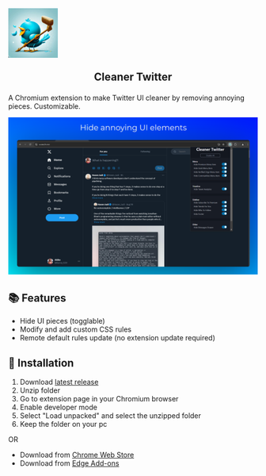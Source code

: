 ## <img src="https://github.com/Kenny1291/readme-assets/blob/main/cleaner-twitter/clean%20tw%20new%20icon.jpg" height="100" width="100">  <p align="center">Cleaner Twitter</p> 

A Chromium extension to make Twitter UI cleaner by removing annoying pieces. Customizable.

![](https://github.com/Kenny1291/readme-assets/blob/main/cleaner-twitter/cleaner-twitter-presentation.png)

## 📚 Features
- Hide UI pieces (togglable)
- Modify and add custom CSS rules
- Remote default rules update (no extension update required) 
  
## 📲 Installation
1. Download [latest release](https://github.com/Kenny1291/cleaner-twitter/releases)
2. Unzip folder
3. Go to extension page in your Chromium browser
4. Enable developer mode
5. Select "Load unpacked" and select the unzipped folder
6. Keep the folder on your pc

OR

- Download from [Chrome Web Store](https://chrome.google.com/webstore/detail/cleaner-twitter/iplodopmopkmkpblangcjomcdfiidneo)
- Download from [Edge Add-ons](https://microsoftedge.microsoft.com/addons/detail/jabjjnnceiebegglceajildfcdjjjjma)
